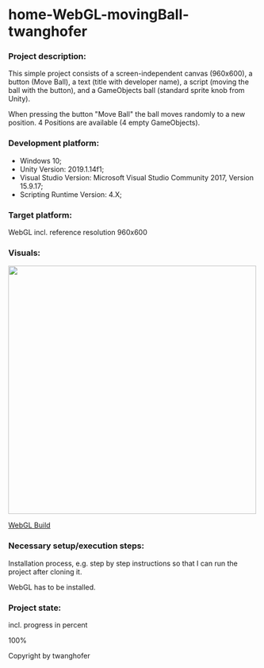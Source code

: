 # home-WebGL-movingBall-twanghofer

### Project description: 
This simple project consists of a screen-independent canvas (960x600), 
a button (Move Ball), a text (title with developer name), a script (moving the ball with the button), 
and a GameObjects ball (standard sprite knob from Unity).

When pressing the button "Move Ball" the ball moves randomly to a new position. 
4 Positions are available (4 empty GameObjects).

### Development platform: 
* Windows 10; 
* Unity Version: 2019.1.14f1; 
* Visual Studio Version: Microsoft Visual Studio Community 2017, Version 15.9.17;
* Scripting Runtime Version: 4.X;

### Target platform: 
WebGL incl. reference resolution 960x600 

### Visuals: 
<div>
<img src = "./Screenshots/sketch-moving-ball.jpg" width = "500">
</div>

<a href="https://5ahmnm1920mtin-3h.github.io/home-WebGL-movingBall-twanghofer/">WebGL Build</a>

### Necessary setup/execution steps: 
Installation process, e.g. step by step instructions so that I can run the project after cloning it.

WebGL has to be installed.

### Project state: 
incl. progress in percent

100%


Copyright by twanghofer

